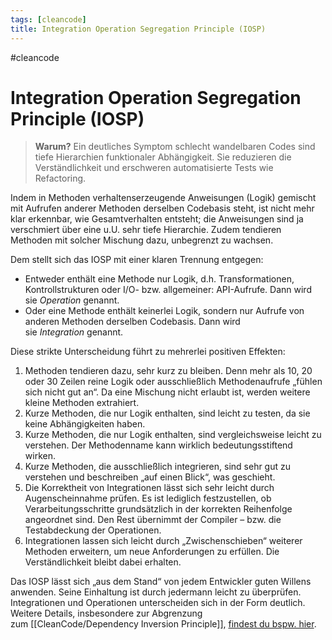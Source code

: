 ```yaml
---
tags: [cleancode]
title: Integration Operation Segregation Principle (IOSP)
---
```

#cleancode 
# Integration Operation Segregation Principle (IOSP)

>**Warum?**
>Ein deutliches Symptom schlecht wandelbaren Codes sind tiefe Hierarchien funktionaler Abhängigkeit. Sie reduzieren die Verständlichkeit und erschweren automatisierte Tests wie Refactoring.

Indem in Methoden verhaltenserzeugende Anweisungen (Logik) gemischt mit Aufrufen anderer Methoden derselben Codebasis steht, ist nicht mehr klar erkennbar, wie Gesamtverhalten entsteht; die Anweisungen sind ja verschmiert über eine u.U. sehr tiefe Hierarchie. Zudem tendieren Methoden mit solcher Mischung dazu, unbegrenzt zu wachsen.

Dem stellt sich das IOSP mit einer klaren Trennung entgegen:

-   Entweder enthält eine Methode nur Logik, d.h. Transformationen, Kontrollstrukturen oder I/O- bzw. allgemeiner: API-Aufrufe. Dann wird sie _Operation_ genannt.
-   Oder eine Methode enthält keinerlei Logik, sondern nur Aufrufe von anderen Methoden derselben Codebasis. Dann wird sie _Integration_ genannt.

Diese strikte Unterscheidung führt zu mehrerlei positiven Effekten:

1.  Methoden tendieren dazu, sehr kurz zu bleiben. Denn mehr als 10, 20 oder 30 Zeilen reine Logik oder ausschließlich Methodenaufrufe „fühlen sich nicht gut an“. Da eine Mischung nicht erlaubt ist, werden weitere kleine Methoden extrahiert.
2.  Kurze Methoden, die nur Logik enthalten, sind leicht zu testen, da sie keine Abhängigkeiten haben.
3.  Kurze Methoden, die nur Logik enthalten, sind vergleichsweise leicht zu verstehen. Der Methodenname kann wirklich bedeutungsstiftend wirken.
4.  Kurze Methoden, die ausschließlich integrieren, sind sehr gut zu verstehen und beschreiben „auf einen Blick“, was geschieht.
5.  Die Korrektheit von Integrationen lässt sich sehr leicht durch Augenscheinnahme prüfen. Es ist lediglich festzustellen, ob Verarbeitungsschritte grundsätzlich in der korrekten Reihenfolge angeordnet sind. Den Rest übernimmt der Compiler – bzw. die Testabdeckung der Operationen.
6.  Integrationen lassen sich leicht durch „Zwischenschieben“ weiterer Methoden erweitern, um neue Anforderungen zu erfüllen. Die Verständlichkeit bleibt dabei erhalten.

Das IOSP lässt sich „aus dem Stand“ von jedem Entwickler guten Willens anwenden. Seine Einhaltung ist durch jedermann leicht zu überprüfen. Integrationen und Operationen unterscheiden sich in der Form deutlich. Weitere Details, insbesondere zur Abgrenzung zum [[CleanCode/Dependency Inversion Principle]], [findest du bspw. hier](https://ccd-akademie.de/dip-oder-iosp/).
